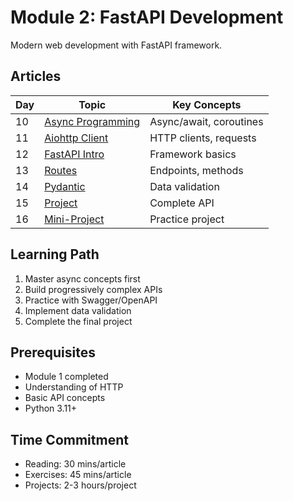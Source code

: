 # Module 2: FastAPI Development

Modern web development with FastAPI framework.

## Articles

| Day | Topic | Key Concepts |
|-----|-------|-------------|
| 10 | [Async Programming](10-Python-Async-Programming.md) | Async/await, coroutines |
| 11 | [Aiohttp Client](11-Python-Aiohttp-Client.md) | HTTP clients, requests |
| 12 | [FastAPI Intro](12-Python-FastAPI.md) | Framework basics |
| 13 | [Routes](13-Python-FastAPI-Routes.md) | Endpoints, methods |
| 14 | [Pydantic](14-Python-Pydantic.md) | Data validation |
| 15 | [Project](15-Python-FastAPI-Project.md) | Complete API |
| 16 | [Mini-Project](16-Python-FastAPI-Mini-Project.md) | Practice project |

## Learning Path
1. Master async concepts first
2. Build progressively complex APIs
3. Practice with Swagger/OpenAPI
4. Implement data validation
5. Complete the final project

## Prerequisites
- Module 1 completed
- Understanding of HTTP
- Basic API concepts
- Python 3.11+

## Time Commitment
- Reading: 30 mins/article
- Exercises: 45 mins/article
- Projects: 2-3 hours/project

